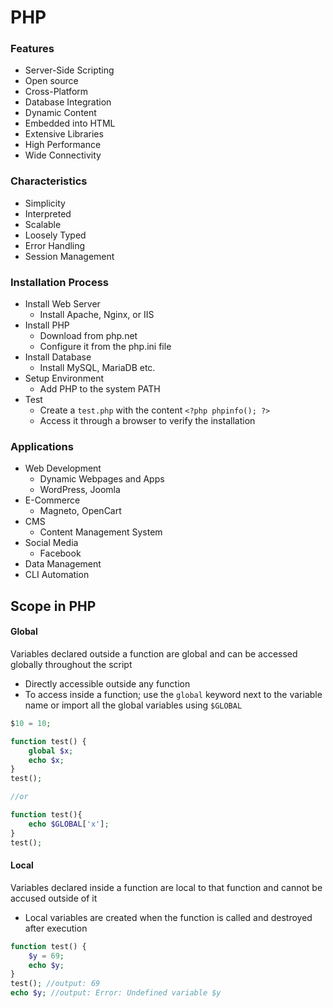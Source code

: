 # PHP
### Features
- Server-Side Scripting
- Open source
- Cross-Platform
- Database Integration
- Dynamic Content
- Embedded into HTML
- Extensive Libraries
- High Performance
- Wide Connectivity
### Characteristics
- Simplicity
- Interpreted
- Scalable
- Loosely Typed
- Error Handling
- Session Management
### Installation Process
- Install Web Server
	- Install Apache, Nginx, or IIS
- Install PHP
	- Download from php.net
	- Configure it from the php.ini file
- Install Database
	- Install MySQL, MariaDB etc.
- Setup Environment
	- Add PHP to the system PATH
- Test
	- Create a `test.php` with the content `<?php phpinfo(); ?>`
	- Access it through a browser to verify the installation
### Applications
- Web Development
	- Dynamic Webpages and Apps
	- WordPress, Joomla
- E-Commerce
	- Magneto, OpenCart
- CMS
	- Content Management System
- Social Media
	- Facebook
- Data Management
- CLI Automation

## Scope in PHP
#### Global
Variables declared outside a function are global and can be accessed globally throughout the script
- Directly accessible outside any function
- To access inside a function; use the `global` keyword next to the variable name or import all the global variables using `$GLOBAL`

```php
$10 = 10;

function test() {
	global $x;
	echo $x;
}
test();

//or

function test(){
	echo $GLOBAL['x'];
}
test();
```

#### Local
Variables declared inside a function are local to that function and cannot be accused outside of it
- Local variables are created when the function is called and destroyed after execution

```php
function test() {
	$y = 69;
	echo $y;
}
test(); //output: 69
echo $y; //output: Error: Undefined variable $y
```

